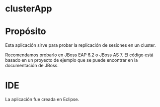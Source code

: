 clusterApp
==========

# Propósito
Esta aplicación sirve para probar la replicación de sesiones en un cluster. 

Recomendamos probarlo en JBoss EAP 6.2 o JBoss AS 7. El código está basado en un proyecto de ejemplo que se puede encontrar en la documentación de JBoss.

# IDE
La aplicación fue creada en Eclipse.
